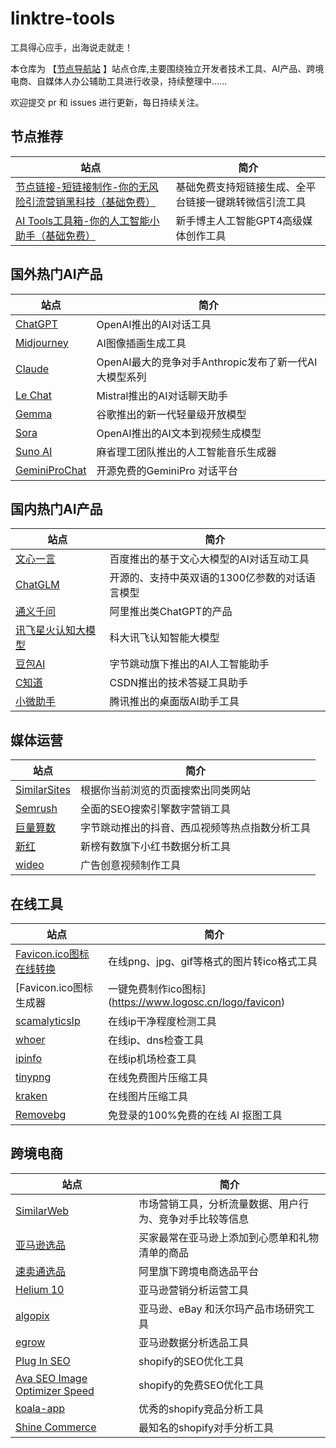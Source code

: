 # linktre-tools
工具得心应手，出海说走就走！

本仓库为  【[节点导航站](https://linktre.cc) 】站点仓库,主要围绕独立开发者技术工具、AI产品、跨境电商、自媒体人办公辅助工具进行收录，持续整理中......

欢迎提交 pr 和 issues 进行更新，每日持续关注。

## 节点推荐

| 站点 | 简介 |
| --- | --- |
| [节点链接-短链接制作-你的无风险引流营销黑科技（基础免费）](https://links.bnyer.cn) | 基础免费支持短链接生成、全平台链接一键跳转微信引流工具 |
| [AI Tools工具箱-你的人工智能小助手（基础免费）](https://www.think-php.xyz) | 新手博主人工智能GPT4高级媒体创作工具 |

## 国外热门AI产品

| 站点 | 简介 |
| --- | --- |
| [ChatGPT](https://openai.com/chatgpt/) | OpenAI推出的AI对话工具 |
| [Midjourney](https://www.midjourney.com/home) | AI图像插画生成工具 |
| [Claude](https://www.anthropic.com/app-unavailable-in-region?utm_source=country) | OpenAI最大的竞争对手Anthropic发布了新一代AI大模型系列 |
| [Le Chat](https://chat.mistral.ai) | Mistral推出的AI对话聊天助手 |
| [Gemma](https://ai.google.dev/gemma?hl=zh-cn) | 谷歌推出的新一代轻量级开放模型 |
| [Sora](https://openai.com/sora) |OpenAI推出的AI文本到视频生成模型 |
| [Suno AI](https://www.suno.ai) | 麻省理工团队推出的人工智能音乐生成器 |
| [GeminiProChat](https://geminiprochat.com) | 开源免费的GeminiPro 对话平台 |


## 国内热门AI产品

| 站点 | 简介 |
| --- | --- |
| [文心一言](https://yiyan.baidu.com/) | 百度推出的基于文心大模型的AI对话互动工具 |
| [ChatGLM](https://chatglm.cn) | 开源的、支持中英双语的1300亿参数的对话语言模型 |
| [通义千问](https://tongyi.aliyun.com/) | 阿里推出类ChatGPT的产品 |
| [讯飞星火认知大模型](https://xinghuo.xfyun.cn/?ch=nt_feb_dhci43wJ) | 科大讯飞认知智能大模型 |
| [豆包AI](https://www.doubao.com) | 字节跳动旗下推出的AI人工智能助手 |
| [C知道](https://so.csdn.net/chat?utm_source=ai-bot.cn) | CSDN推出的技术答疑工具助手 |
| [小微助手](https://xiaowei.weixin.qq.com/) | 腾讯推出的桌面版AI助手工具 |


## 媒体运营

| 站点 | 简介 |
| --- | --- |
| [SimilarSites](https://www.similarsites.com) | 根据你当前浏览的页面搜索出同类网站 |
| [Semrush](https://zh.semrush.com) | 全面的SEO搜索引擎数字营销工具 |
| [巨量算数](https://trendinsight.oceanengine.com/arithmetic-index) | 字节跳动推出的抖音、西瓜视频等热点指数分析工具 |
| [新红](https://xh.newrank.cn/) | 新榜有数旗下小红书数据分析工具 |
| [wideo](https://wideo.co/) | 广告创意视频制作工具 |

## 在线工具

| 站点 | 简介 |
| --- | --- |
| [Favicon.ico图标在线转换](http://ico.hillcloud.net) | 在线png、jpg、gif等格式的图片转ico格式工具 |
| [Favicon.ico图标生成器 | 一键免费制作ico图标](https://www.logosc.cn/logo/favicon) | 在线ico图标生成工具 |
| [scamalyticsIp](https://scamalytics.com/ip) | 在线ip干净程度检测工具 |
| [whoer](https://whoer.net/) | 在线ip、dns检查工具 |
| [ipinfo](https://ipinfo.io) | 在线ip机场检查工具 |
| [tinypng](https://tinypng.com) | 在线免费图片压缩工具 |
| [kraken](https://kraken.io) | 在线图片压缩工具 |
| [Removebg](https://removebg.one/) | 免登录的100%免费的在线 AI 抠图工具 |



## 跨境电商

| 站点 | 简介 |
| --- | --- |
| [SimilarWeb](https://www.similarweb.com/) | 市场营销工具，分析流量数据、用户行为、竞争对手比较等信息 |
| [亚马逊选品](https://www.amazon.com/gp/most-wished-for) | 买家最常在亚马逊上添加到心愿单和礼物清单的商品 |
| [速卖通选品](https://www.aliexpress.com/popular.html) | 阿里旗下跨境电商选品平台 |
| [Helium 10](https://www.helium10.com) | 亚马逊营销分析运营工具 |
| [algopix](https://algopix.com/) | 亚马逊、eBay 和沃尔玛产品市场研究工具 |
| [egrow](https://egrow.io/) | 亚马逊数据分析选品工具 |
| [Plug In SEO](https://apps.shopify.com/plug-in-seo) | shopify的SEO优化工具 |
| [Ava SEO Image Optimizer Speed](https://apps.shopify.com/avada-seo-suite) | shopify的免费SEO优化工具 |
| [koala-app](https://koala-apps.io/) | 优秀的shopify竞品分析工具 |
| [Shine Commerce](https://shinecommerce.com/) | 最知名的shopify对手分析工具 |




